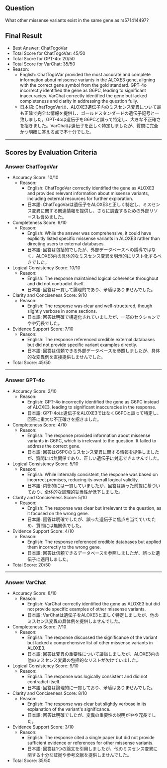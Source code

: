 ## Question

What other missense variants exist in the same gene as rs571414497?

## Final Result

- Best Answer: ChatTogoVar
- Total Score for ChatTogoVar: 45/50
- Total Score for GPT-4o: 20/50
- Total Score for VarChat: 35/50
- Reason:
  - English: ChatTogoVar provided the most accurate and complete information about missense variants in the ALOXE3 gene, aligning with the correct gene symbol from the gold standard. GPT-4o incorrectly identified the gene as G6PC, leading to significant inaccuracies. VarChat correctly identified the gene but lacked completeness and clarity in addressing the question fully.
  - 日本語: ChatTogoVarは、ALOXE3遺伝子内のミスセンス変異について最も正確で完全な情報を提供し、ゴールドスタンダードの遺伝子記号と一致しました。GPT-4oは遺伝子をG6PCと誤って特定し、大きな不正確さを招きました。VarChatは遺伝子を正しく特定しましたが、質問に完全かつ明確に答える点で不十分でした。

---

## Scores by Evaluation Criteria

### Answer ChatTogoVar
- Accuracy Score: 10/10
  - Reason: 
    - English: ChatTogoVar correctly identified the gene as ALOXE3 and provided relevant information about missense variants, including external resources for further exploration.
    - 日本語: ChatTogoVarは遺伝子をALOXE3と正しく特定し、ミスセンス変異に関する関連情報を提供し、さらに調査するための外部リソースも含めました。
- Completeness Score: 9/10
  - Reason: 
    - English: While the answer was comprehensive, it could have explicitly listed specific missense variants in ALOXE3 rather than directing users to external databases.
    - 日本語: 回答は包括的でしたが、外部データベースへの誘導ではなく、ALOXE3内の具体的なミスセンス変異を明示的にリスト化するべきでした。
- Logical Consistency Score: 10/10
  - Reason: 
    - English: The response maintained logical coherence throughout and did not contradict itself.
    - 日本語: 回答は一貫して論理的であり、矛盾はありませんでした。
- Clarity and Conciseness Score: 9/10
  - Reason: 
    - English: The response was clear and well-structured, though slightly verbose in some sections.
    - 日本語: 回答は明確で構造化されていましたが、一部のセクションでやや冗長でした。
- Evidence Support Score: 7/10
  - Reason: 
    - English: The response referenced credible external databases but did not provide specific variant examples directly.
    - 日本語: 回答は信頼できる外部データベースを参照しましたが、具体的な変異例を直接提供しませんでした。
- Total Score: 45/50

---

### Answer GPT-4o
- Accuracy Score: 2/10
  - Reason: 
    - English: GPT-4o incorrectly identified the gene as G6PC instead of ALOXE3, leading to significant inaccuracies in the response.
    - 日本語: GPT-4oは遺伝子をALOXE3ではなくG6PCと誤って特定し、回答に重大な不正確さを招きました。
- Completeness Score: 4/10
  - Reason: 
    - English: The response provided information about missense variants in G6PC, which is irrelevant to the question. It failed to address the correct gene.
    - 日本語: 回答はG6PCのミスセンス変異に関する情報を提供しましたが、質問には無関係であり、正しい遺伝子に対応できませんでした。
- Logical Consistency Score: 5/10
  - Reason: 
    - English: While internally consistent, the response was based on incorrect premises, reducing its overall logical validity.
    - 日本語: 内部的には一貫していましたが、回答は誤った前提に基づいており、全体的な論理的妥当性が低下しました。
- Clarity and Conciseness Score: 5/10
  - Reason: 
    - English: The response was clear but irrelevant to the question, as it focused on the wrong gene.
    - 日本語: 回答は明確でしたが、誤った遺伝子に焦点を当てていたため、質問には無関係でした。
- Evidence Support Score: 4/10
  - Reason: 
    - English: The response referenced credible databases but applied them incorrectly to the wrong gene.
    - 日本語: 回答は信頼できるデータベースを参照しましたが、誤った遺伝子に適用しました。
- Total Score: 20/50

---

### Answer VarChat
- Accuracy Score: 8/10
  - Reason: 
    - English: VarChat correctly identified the gene as ALOXE3 but did not provide specific examples of other missense variants.
    - 日本語: VarChatは遺伝子をALOXE3と正しく特定しましたが、他のミスセンス変異の具体例を提供しませんでした。
- Completeness Score: 7/10
  - Reason: 
    - English: The response discussed the significance of the variant but lacked a comprehensive list of other missense variants in ALOXE3.
    - 日本語: 回答は変異の重要性について議論しましたが、ALOXE3内の他のミスセンス変異の包括的なリストが欠けていました。
- Logical Consistency Score: 9/10
  - Reason: 
    - English: The response was logically consistent and did not contradict itself.
    - 日本語: 回答は論理的に一貫しており、矛盾はありませんでした。
- Clarity and Conciseness Score: 8/10
  - Reason: 
    - English: The response was clear but slightly verbose in its explanation of the variant's significance.
    - 日本語: 回答は明確でしたが、変異の重要性の説明がやや冗長でした。
- Evidence Support Score: 3/10
  - Reason: 
    - English: The response cited a single paper but did not provide sufficient evidence or references for other missense variants.
    - 日本語: 回答は1つの論文を引用しましたが、他のミスセンス変異に関する十分な証拠や参考文献を提供しませんでした。
- Total Score: 35/50